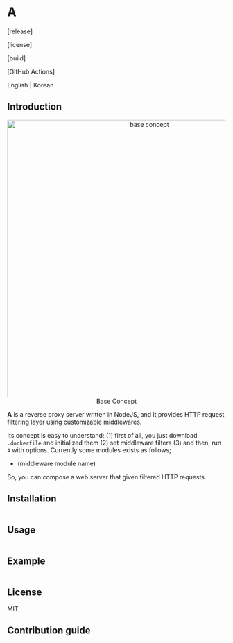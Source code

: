 # A

[release]

[license]

[build]

[GitHub Actions]

English | Korean

## Introduction

<p align="center">
    <img src="https://i.imgur.com/acJ5r7b.png" width="640" alt="base concept">
    <br>
    Base Concept
</p>

**A** is a reverse proxy server written in NodeJS, and it provides HTTP request filtering layer using customizable middlewares.

Its concept is easy to understand; (1) first of all, you just download `.dockerfile` and initialized them (2) set middleware filters (3) and then, run `A` with options. Currently some modules exists as follows;

* (middleware module name)

So, you can compose a web server that given filtered HTTP requests.

## Installation

```dockerfile

```

## Usage

```sh

```

## Example

```sh

```

## License

MIT

## Contribution guide



